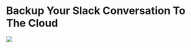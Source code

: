 # Backup Your Slack Conversation To The Cloud

<img src="https://raw.githubusercontent.com/badrshs/Slack_Backup/master/demo_1.png">
